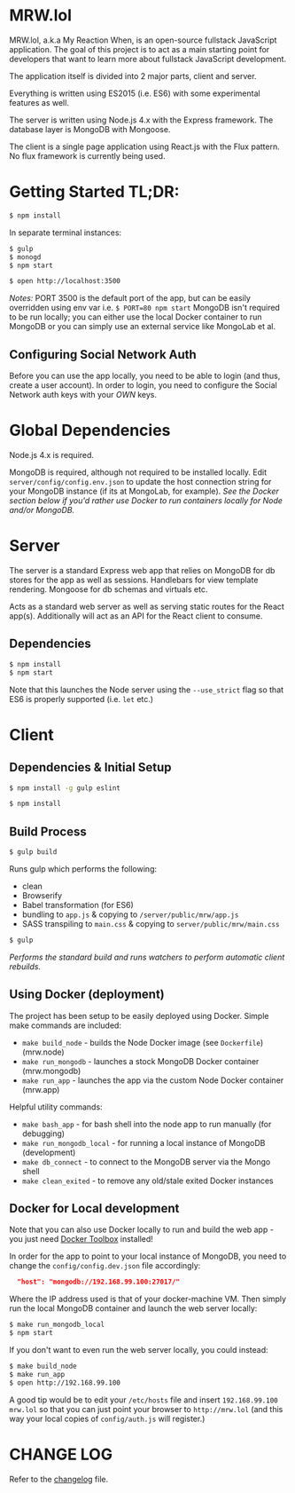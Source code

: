 # MRW.lol

MRW.lol, a.k.a My Reaction When, is an open-source fullstack JavaScript application. The goal of this project is to act as a main starting point for developers that want to learn more about fullstack JavaScript development.

The application itself is divided into 2 major parts, client and server.

Everything is written using ES2015 (i.e. ES6) with some experimental features as well.

The server is written using Node.js 4.x with the Express framework.  The database layer is MongoDB with Mongoose.

The client is a single page application using React.js with the Flux pattern.  No flux framework is currently being used.

# Getting Started TL;DR:

```bash
$ npm install
```

In separate terminal instances:

```bash
$ gulp
$ monogd
$ npm start
```

```bash
$ open http://localhost:3500
```

_Notes:_ PORT 3500 is the default port of the app, but can be easily overridden using env var i.e. `$ PORT=80 npm start`
MongoDB isn't required to be run locally; you can either use the local Docker container to run MongoDB or you can simply use an external service like MongoLab et al.

## Configuring Social Network Auth

Before you can use the app locally, you need to be able to login (and thus, create a user account).  In order to login, you need to configure the Social Network auth keys with your *OWN*
keys.

# Global Dependencies

Node.js 4.x is required.

MongoDB is required, although not required to be installed locally.  Edit `server/config/config.env.json` to update the host connection string for your MongoDB instance (if its at MongoLab, for example).  _See the Docker section below if you'd rather use Docker to run containers locally for Node and/or MongoDB._

# Server

The server is a standard Express web app that relies on MongoDB for db stores for the app as well as sessions.  Handlebars for view template rendering.  Mongoose for db schemas and virtuals etc.

Acts as a standard web server as well as serving static routes for the React app(s). Additionally will act as an API for the React client to consume.

## Dependencies

```bash
$ npm install
$ npm start
```

Note that this launches the Node server using the `--use_strict` flag so that ES6 is properly supported (i.e. `let` etc.)

# Client

## Dependencies & Initial Setup

```bash
$ npm install -g gulp eslint
```

```bash
$ npm install
```

## Build Process

```bash
$ gulp build
```

Runs gulp which performs the following:

 * clean
 * Browserify
 * Babel transformation (for ES6)
 * bundling to `app.js` & copying to `/server/public/mrw/app.js`
 * SASS transpiling to `main.css` & copying to `server/public/mrw/main.css`

```bash
$ gulp
```

_Performs the standard build and runs watchers to perform automatic client rebuilds._

## Using Docker (deployment)

The project has been setup to be easily deployed using Docker.  Simple make commands are included:

 * `make build_node` - builds the Node Docker image (see `Dockerfile`) (mrw.node)
 * `make run_mongodb` - launches a stock MongoDB Docker container (mrw.mongodb)
 * `make run_app` - launches the app via the custom Node Docker container (mrw.app)

Helpful utility commands:

 * `make bash_app` - for bash shell into the node app to run manually (for debugging)
 * `make run_mongodb_local` - for running a local instance of MongoDB (development)
 * `make db_connect` - to connect to the MongoDB server via the Mongo shell
 * `make clean_exited` - to remove any old/stale exited Docker instances

## Docker for Local development

Note that you can also use Docker locally to run and build the web app - you just need [Docker Toolbox](http://docs.docker.com/mac/started/) installed!

In order for the app to point to your local instance of MongoDB, you need to change the `config/config.dev.json` file accordingly:

```json
  "host": "mongodb://192.168.99.100:27017/"
```

Where the IP address used is that of your docker-machine VM.  Then simply run the local MongoDB container and launch the web server locally:

```bash
$ make run_mongodb_local
$ npm start
```

If you don't want to even run the web server locally, you could instead:

```bash
$ make build_node
$ make run_app
$ open http://192.168.99.100
```

A good tip would be to edit your `/etc/hosts` file and insert `192.168.99.100 mrw.lol` so that you can just point your browser to `http://mrw.lol` (and this way your local copies of `config/auth.js` will register.)


# CHANGE LOG

Refer to the [changelog](changelog.md) file.
